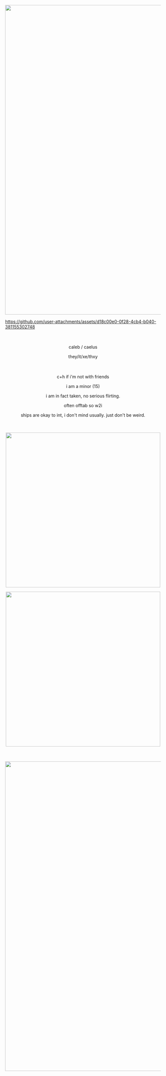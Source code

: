 <p align="center">
    <img width="1000" src="https://i.postimg.cc/ydZhF4b1/image.png">
</p>





https://github.com/user-attachments/assets/d18c00e0-0f28-4cb4-b040-381155302748

　　　　　　　　　　　　
<p align="center">
caleb / caelus
<p align="center">
they/it/xe/thxy
<p align="center">

  　　　　
<p align="center">
c+h if i'm not with friends
<p align="center">
i am a minor (15)
<p align="center">
i am in fact taken, no serious flirting.
<p align="center">
often offtab so w2i
</p>
<p align="center">
ships are okay to int, i don't mind usually. just don't be weird.

  　　　　
　
<p align="center">
    <img width="500" src="https://i.postimg.cc/ncZKQWYx/image.png">
</p>

<p align="center">


</p>
<p align="center">


<p align="center">
    <img width="500" src="https://i.postimg.cc/HWN3czvs/image.png">
</p>



<p align="center">

  　
</p>
<p align="center">

<p align="center">
    <img width="1000" src="https://i.postimg.cc/MHJ75PCy/image.png">
</p>


